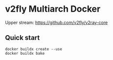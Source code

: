# v2fly Multiarch Docker

Upper stream: https://github.com/v2fly/v2ray-core
## Quick start

```
docker buildx create --use
docker buildx bake
```